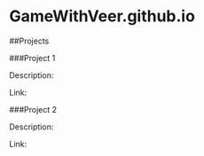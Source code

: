 # GameWithVeer.github.io

##Projects

###Project 1

Description:

Link:


###Project 2

Description:

Link:

